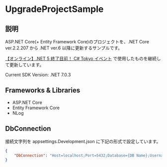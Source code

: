 # UpgradeProjectSample
## 説明
ASP.NET Core(+ Entity Framework Core)のプロジェクトを、.NET Core ver.2.2.207 から .NET ver.6 以降に更新するサンプルです。

[【オンライン】.NET 5 終了目前！ C# Tokyo イベント](https://csharp-tokyo.connpass.com/event/243622/) で使用したものを継続して更新しています。

Current SDK Version: .NET 7.0.3

## Frameworks & Libraries
* ASP.NET Core
* Entity Framework Core
* NLog

## DbConnection
接続文字列を appsettings.Development.json に下記の形式で設定しています。

```json
{
    "DbConnection": "Host=localhost;Port=5432;Database={DB Name};Username={User Name};Password={Password};"
}
```